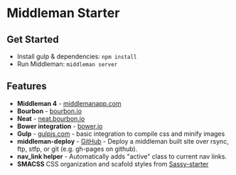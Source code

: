 # Middleman Starter

## Get Started

- Install gulp & dependencies: `npm install`
- Run Middleman: `middleman server`

## Features

- **Middleman 4** - [middlemanapp.com](https://middlemanapp.com/)
- **Bourbon** - [bourbon.io](http://bourbon.io/)
- **Neat** - [neat.bourbon.io](http://neat.bourbon.io/)
- **Bower integration** - [bower.io](http://bower.io/)
- **Gulp** - [gulpjs.com](http://gulpjs.com/) - basic integration to compile css and minify images
- **middleman-deploy** - [GitHub](https://github.com/middleman-contrib/middleman-deploy) - Deploy a middleman built site over rsync, ftp, stfp, or git (e.g. gh-pages on github).
- **nav_link helper** - Automatically adds "active" class to current nav links.
- **SMACSS** CSS organization and scafold styles from [Sassy-starter](https://github.com/n0rmand0/sassy-starter)
